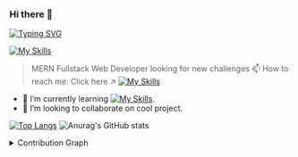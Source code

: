 ### Hi there :wave:
[![Typing SVG](https://readme-typing-svg.herokuapp.com/?lines=I'm+Orhan;Junior+Fullstack+Developer.&size=25)](https://git.io/typing-svg)

[![My Skills](https://skillicons.dev/icons?i=html,css,sass,js,react,nodejs,mongodb,git,github,solidity)](https://skillicons.dev) 

> MERN Fullstack Web Developer looking for new challenges 📫 How to reach me: Click here :arrow_upper_right: [![My Skills](https://skillicons.dev/icons?i=linkedin)](https://www.linkedin.com/in/orhan-kadirov/)

- 🌱 I’m currently learning [![My Skills](https://skillicons.dev/icons?i=redux&perline=3)](https://skillicons.dev).
- 👯 I’m looking to collaborate on cool project.

[![Top Langs](https://github-readme-stats.vercel.app/api/top-langs/?username=OrhanKadirov&layout=compact)](https://github.com/anuraghazra/github-readme-stats) ![Anurag's GitHub stats](https://github-readme-stats.vercel.app/api?username=OrhanKadirov&show_icons=true&theme=highcontrast)

<details><summary>Contribution Graph</summary>
<figure>
   
   [![Ashutosh's github activity graph](https://activity-graph.herokuapp.com/graph?username=OrhanKadirov&bg_color=cccccc&color=19204d&line=24292e&point=24292e&area=true&hide_border=true)](https://github.com/OrhanKadirov/github-readme-activity-graph)

</figure>
</details>

<!--
**OrhanKadirov/OrhanKadirov** is a ✨ _special_ ✨ repository because its `README.md` (this file) appears on your GitHub profile.

Here are some ideas to get you started:

- 🔭 I’m currently working on ...
- 🌱 I’m currently learning ...
- 👯 I’m looking to collaborate on ...
- 🤔 I’m looking for help with ...
- 💬 Ask me about ...
- 📫 How to reach me: ...
- 😄 Pronouns: ...
- ⚡ Fun fact: ...
-->

